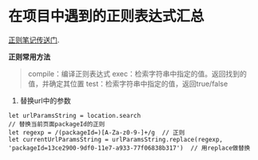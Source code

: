 # 在项目中遇到的正则表达式汇总

[正则笔记传送门](http://www.cnblogs.com/Yfling/p/6701270.html).

**正则常用方法**
>compile：编译正则表达式
>exec：检索字符串中指定的值。返回找到的值，并确定其位置
>test：检索字符串中指定的值，返回true/false


1. 替换url中的参数
```
let urlParamsString = location.search
// 替换当前页面packageId的正则
let regexp = /(packageId=)[A-Za-z0-9-]+/g  // 正则
let currentUrlParamsString = urlParamsString.replace(regexp, 'packageId=13ce2900-9df0-11e7-a933-77f06838b317')  // 用replace做替换
```
